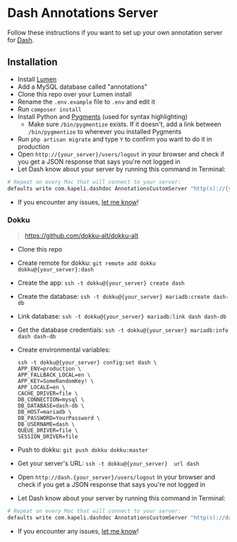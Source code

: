 # Dash Annotations Server

Follow these instructions if you want to set up your own annotation server for [Dash](https://kapeli.com/dash).

## Installation

* Install [Lumen](http://lumen.laravel.com/docs/installation)
* Add a MySQL database called "annotations"
* Clone this repo over your Lumen install
* Rename the `.env.example` file to `.env` and edit it
* Run `composer install`
* Install Python and [Pygments](http://pygments.org/) (used for syntax highlighting)
  * Make sure `/bin/pygmentize` exists. If it doesn't, add a link between `/bin/pygmentize` to wherever you installed Pygments
* Run `php artisan migrate` and type `Y` to confirm you want to do it in production
* Open `http://{your_server}/users/logout` in your browser and check if you get a JSON response that says you're not logged in
* Let Dash know about your server by running this command in Terminal:

```bash
# Repeat on every Mac that will connect to your server:
defaults write com.kapeli.dashdoc AnnotationsCustomServer "http(s)://{your_server}"
```

* If you encounter any issues, [let me know](https://github.com/Kapeli/Dash-Annotations/issues/new)!

### Dokku
> https://github.com/dokku-alt/dokku-alt

* Clone this repo
* Create remote for dokku: `git remote add dokku dokku@{your_server}:dash`
* Create the app: `ssh -t dokku@{your_server} create dash`
* Create the database: `ssh -t dokku@{your_server} mariadb:create dash-db`
* Link database: `ssh -t dokku@{your_server} mariadb:link dash dash-db`
* Get the database credentials: `ssh -t dokku@{your_server} mariadb:info dash dash-db`
* Create environmental variables:
	```
	ssh -t dokku@{your_server} config:set dash \
	APP_ENV=production \
	APP_FALLBACK_LOCAL=en \
	APP_KEY=SomeRandomKey! \
	APP_LOCALE=en \
	CACHE_DRIVER=file \
	DB_CONNECTION=mysql \
	DB_DATABASE=dash-db \
	DB_HOST=mariadb \
	DB_PASSWORD=YourPassword \
	DB_USERNAME=dash \
	QUEUE_DRIVER=file \
	SESSION_DRIVER=file
	```
	
* Push to dokku: `git push dokku dokku:master`
* Get your server's URL: `ssh -t dokku@{your_server}  url dash`
* Open `http://dash.{your_server}/users/logout` in your browser and check if you get a JSON response that says you're not logged in
* Let Dash know about your server by running this command in Terminal:

```bash
# Repeat on every Mac that will connect to your server:
defaults write com.kapeli.dashdoc AnnotationsCustomServer "http(s)://dash.{your_server}"
```

* If you encounter any issues, [let me know](https://github.com/Kapeli/Dash-Annotations/issues/new)!

